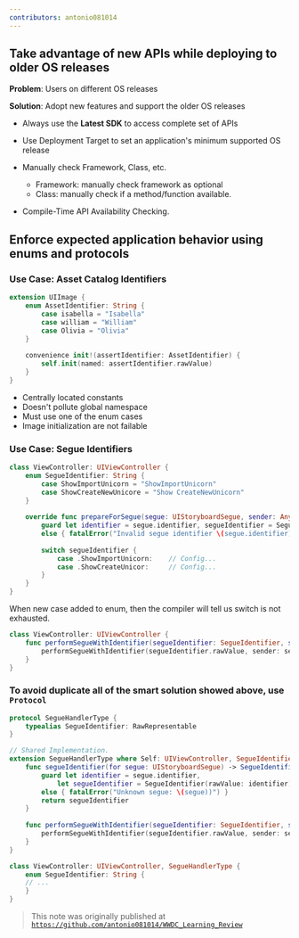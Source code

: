 ```yaml
---
contributors: antonio081014
---
```


## Take advantage of new APIs while deploying to older OS releases

__Problem__: Users on different OS releases

__Solution__: Adopt new features and support the older OS releases
- Always use the __Latest SDK__ to access complete set of APIs
- Use Deployment Target to set an application's minimum supported OS release

- Manually check Framework, Class, etc.
  - Framework: manually check framework as optional
  - Class: manually check if a method/function available.

- Compile-Time API Availability Checking.

## Enforce expected application behavior using enums and protocols

### Use Case: Asset Catalog Identifiers

```swift
extension UIImage {
    enum AssetIdentifier: String {
        case isabella = "Isabella"
        case william = "William"
        case Olivia = "Olivia"
    }
    
    convenience init!(assertIdentifier: AssetIdentifier) {
        self.init(named: assertIdentifier.rawValue)
    }
}
```

- Centrally located constants
- Doesn't pollute global namespace
- Must use one of the enum cases
- Image initialization are not failable

### Use Case: Segue Identifiers

```swift
class ViewController: UIViewController {
    enum SegueIdentifier: String {
        case ShowImportUnicorn = "ShowImportUnicorn"
        case ShowCreateNewUnicore = "Show CreateNewUnicorn"
    }
    
    override func prepareForSegue(segue: UIStoryboardSegue, sender: AnyObject?) {
        guard let identifier = segue.identifier, segueIdentifier = SegueIdentifier(rawValue: identifier)
        else { fatalError("Invalid segue identifier \(segue.identifier).")}
        
        switch segueIdentifier {
            case .ShowImportUnicorn:    // Config...
            case .ShowCreateUnicor:     // Config...
        }
    }
}
```

When new case added to enum, then the compiler will tell us switch is not exhausted.

```swift
class ViewController: UIViewController {
    func performSegueWithIdentifier(segueIdentifier: SegueIdentifier, sender: AnyObject?) {
        performSegueWithIdentifier(segueIdentifier.rawValue, sender: sender)
    }
}
```

### To avoid duplicate all of the smart solution showed above, use `Protocol`

```swift
protocol SegueHandlerType {
    typealias SegueIdentifier: RawRepresentable
}

// Shared Implementation.
extension SegueHandlerType where Self: UIViewController, SegueIdentifier.RawValue == String {
    func segueIdentifier(for segue: UIStoryboardSegue) -> SegueIdentifier {
        guard let identifier = segue.identifier,
            let segueIdentifier = SegueIdentifier(rawValue: identifier)
        else { fatalError("Unknown segue: \(segue))") }
        return segueIdentifier
    }
    
    func performSegueWithIdentifier(segueIdentifier: SegueIdentifier, sender: AnyObject?) {
        performSegueWithIdentifier(segueIdentifier.rawValue, sender: sender)
    }
}

class ViewController: UIViewController, SegueHandlerType {
    enum SegueIdentifier: String {
    // ...
    }
}
```

> This note was originally published at [`https://github.com/antonio081014/WWDC_Learning_Review`](https://github.com/antonio081014/WWDC_Learning_Review)